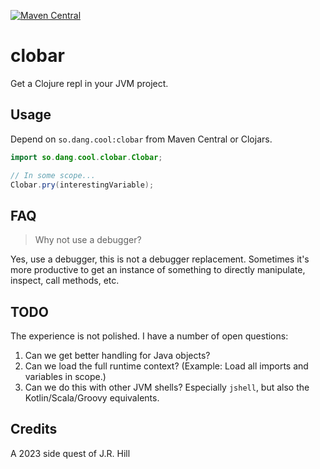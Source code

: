 [![Maven Central](https://img.shields.io/maven-central/v/so.dang.cool/clobar.svg?label=Maven%20Central)](https://search.maven.org/search?q=g:%22so.dang.cool%22%20AND%20a:%22clobar%22)

# clobar

Get a Clojure repl in your JVM project.

## Usage

Depend on `so.dang.cool:clobar` from Maven Central or Clojars.

```java
import so.dang.cool.clobar.Clobar;
```

```java
// In some scope...
Clobar.pry(interestingVariable);
```

## FAQ

> Why not use a debugger?

Yes, use a debugger, this is not a debugger replacement. Sometimes it's more
productive to get an instance of something to directly manipulate, inspect,
call methods, etc.

## TODO

The experience is not polished. I have a number of open questions:

1. Can we get better handling for Java objects?
2. Can we load the full runtime context? (Example: Load all imports and
   variables in scope.)
3. Can we do this with other JVM shells? Especially `jshell`, but also the
   Kotlin/Scala/Groovy equivalents.

## Credits

A 2023 side quest of J.R. Hill
